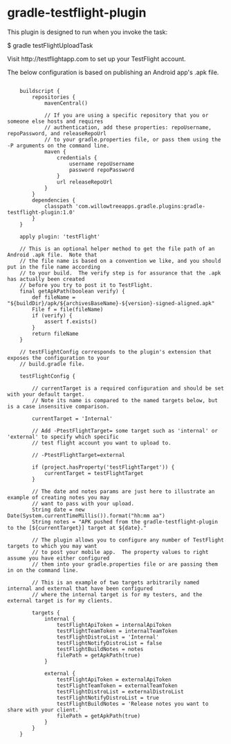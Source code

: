 gradle-testflight-plugin
========================

<p>This plugin is designed to run when you invoke the task:</p>

<p>$ gradle testFlightUploadTask</p>

<p>Visit http://testflightapp.com to set up your TestFlight account.</p>

<p>The below configuration is based on publishing an Android app's .apk file.</p>

<pre>
<code>
    buildscript {
        repositories {
            mavenCentral()

            // If you are using a specific repository that you or someone else hosts and requires
            // authentication, add these properties: repoUsername, repoPassword, and releaseRepoUrl
            // to your gradle.properties file, or pass them using the -P arguments on the command line.
            maven {
                credentials {
                    username repoUsername
                    password repoPassword
                }
                url releaseRepoUrl
            }
        }
        dependencies {
            classpath 'com.willowtreeapps.gradle.plugins:gradle-testflight-plugin:1.0'
        }
    }

    apply plugin: 'testFlight'

    // This is an optional helper method to get the file path of an Android .apk file.  Note that
    // the file name is based on a convention we like, and you should put in the file name according
    // to your build.  The verify step is for assurance that the .apk has actually been created
    // before you try to post it to TestFlight.
    final getApkPath(boolean verify) {
        def fileName = "${buildDir}/apk/${archivesBaseName}-${version}-signed-aligned.apk"
        File f = file(fileName)
        if (verify) {
            assert f.exists()
        }
        return fileName
    }

    // testFlightConfig corresponds to the plugin's extension that exposes the configuration to your
    // build.gradle file.

    testFlightConfig {

        // currentTarget is a required configuration and should be set with your default target.
        // Note its name is compared to the named targets below, but is a case insensitive comparison.

        currentTarget = 'Internal'

        // Add -PtestFlightTarget= some target such as 'internal' or 'external' to specify which specific
        // test flight account you want to upload to.

        // -PtestFlightTarget=external

        if (project.hasProperty('testFlightTarget')) {
            currentTarget = testFlightTarget
        }

        // The date and notes params are just here to illustrate an example of creating notes you may
        // want to pass with your upload.
        String date = new Date(System.currentTimeMillis()).format("hh:mm aa")
        String notes = "APK pushed from the gradle-testflight-plugin to the [${currentTarget}] target at ${date}."

        // The plugin allows you to configure any number of TestFlight targets to which you may want
        // to post your mobile app.  The property values to right assume you have either configured
        // them into your gradle.properties file or are passing them in on the command line.

        // This is an example of two targets arbitrarily named internal and external that have been configured
        // where the internal target is for my testers, and the external target is for my clients.

        targets {
            internal {
                testFlightApiToken = internalApiToken
                testFlightTeamToken = internalTeamToken
                testFlightDistroList = 'Internal'
                testFlightNotifyDistroList = false
                testFlightBuildNotes = notes
                filePath = getApkPath(true)
            }

            external {
                testFlightApiToken = externalApiToken
                testFlightTeamToken = externalTeamToken
                testFlightDistroList = externalDistroList
                testFlightNotifyDistroList = true
                testFlightBuildNotes = 'Release notes you want to share with your client.'
                filePath = getApkPath(true)
            }
        }
    }

</pre>
</code>